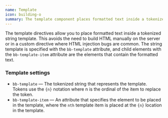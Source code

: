 ```yaml
---
name: Template
icon: building-o
summary: The template component places formatted text inside a tokenized string template.
---
```


The template directives allow you to place formatted text inside a tokenized string template. This avoids the need to build HTML manually on the server or in a custom directive where HTML injection bugs are common.
The string template is specified with the `bb-template` attribute, and child elements with the `bb-template-item` attribute are the elements that contain the formatted text.

### Template settings ###

 - `bb-template` &mdash; The tokenized string that represents the template. Tokens use the `{n}` notation where n is the ordinal of the item to replace the token.
  - `bb-template-item` &mdash; An attribute that specifies the element to be placed in the template, where the `nth` template item is placed at the `{n}` location in the template.